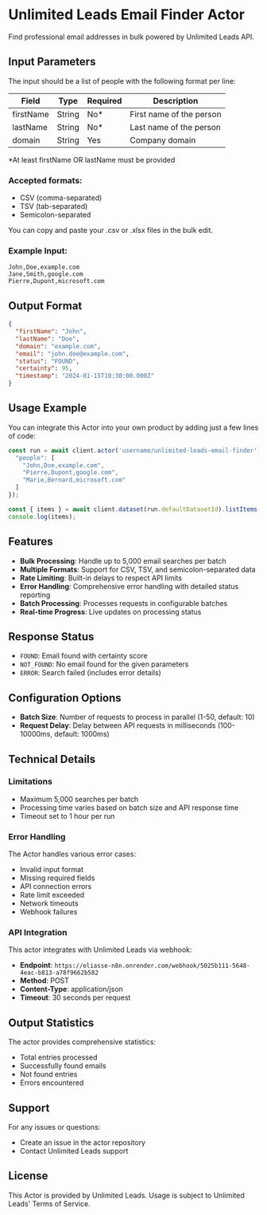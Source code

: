 # Unlimited Leads Email Finder Actor

Find professional email addresses in bulk powered by Unlimited Leads API.

## Input Parameters

The input should be a list of people with the following format per line:

| Field | Type | Required | Description |
|-------|------|----------|-------------|
| firstName | String | No* | First name of the person |
| lastName | String | No* | Last name of the person |
| domain | String | Yes | Company domain |

*At least firstName OR lastName must be provided

### Accepted formats:
- CSV (comma-separated)
- TSV (tab-separated)  
- Semicolon-separated

You can copy and paste your .csv or .xlsx files in the bulk edit.

### Example Input:
```
John,Doe,example.com
Jane,Smith,google.com
Pierre,Dupont,microsoft.com
```

## Output Format

```json
{
  "firstName": "John",
  "lastName": "Doe", 
  "domain": "example.com",
  "email": "john.doe@example.com",
  "status": "FOUND",
  "certainty": 95,
  "timestamp": "2024-01-15T10:30:00.000Z"
}
```

## Usage Example

You can integrate this Actor into your own product by adding just a few lines of code:

```javascript
const run = await client.actor('username/unlimited-leads-email-finder').call({
  "people": [
    "John,Doe,example.com",
    "Pierre,Dupont,google.com", 
    "Marie,Bernard,microsoft.com"
  ]
});

const { items } = await client.dataset(run.defaultDatasetId).listItems();
console.log(items);
```

## Features

- **Bulk Processing**: Handle up to 5,000 email searches per batch
- **Multiple Formats**: Support for CSV, TSV, and semicolon-separated data
- **Rate Limiting**: Built-in delays to respect API limits
- **Error Handling**: Comprehensive error handling with detailed status reporting
- **Batch Processing**: Processes requests in configurable batches
- **Real-time Progress**: Live updates on processing status

## Response Status

- `FOUND`: Email found with certainty score
- `NOT_FOUND`: No email found for the given parameters
- `ERROR`: Search failed (includes error details)

## Configuration Options

- **Batch Size**: Number of requests to process in parallel (1-50, default: 10)
- **Request Delay**: Delay between API requests in milliseconds (100-10000ms, default: 1000ms)

## Technical Details

### Limitations
- Maximum 5,000 searches per batch
- Processing time varies based on batch size and API response time
- Timeout set to 1 hour per run

### Error Handling
The Actor handles various error cases:
- Invalid input format
- Missing required fields
- API connection errors
- Rate limit exceeded
- Network timeouts
- Webhook failures

### API Integration
This actor integrates with Unlimited Leads via webhook:
- **Endpoint**: `https://eliasse-n8n.onrender.com/webhook/5025b111-5648-4eac-b813-a78f9662b582`
- **Method**: POST
- **Content-Type**: application/json
- **Timeout**: 30 seconds per request

## Output Statistics

The actor provides comprehensive statistics:
- Total entries processed
- Successfully found emails
- Not found entries  
- Errors encountered

## Support

For any issues or questions:
- Create an issue in the actor repository
- Contact Unlimited Leads support

## License

This Actor is provided by Unlimited Leads. Usage is subject to Unlimited Leads' Terms of Service.
